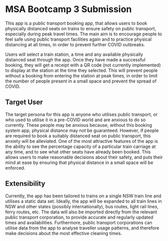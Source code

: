# MSA Bootcamp 3 Submission

This app is a public transport booking app, that allows users to book physically distanced seats on trains to ensure safety on public transport, especially during peak travel times. The main aim is to encourage people to feel safe using public transport facilities again and to practice physical distancing at all times, in order to prevent further COVID outbreaks.

Users will select a train station, a time and any available physically distanced seat through the app. Once they have made a successful booking, they will get a receipt with a QR code (not currently implemented) to display at the station at the time they selected. This will prevent people without a booking from entering the station at peak times, in order to limit the number of people present in a small space and prevent the spread of COVID.

## Target User

The target persona for this app is anyone who utilises public transport, or who used to utilise it in a pre-COVID world and are anxious to do so currently. These people may be anxious because, without this booking system app, physical distance may not be guaranteed. However, if people are required to book a suitably distanced seat on public transport, this anxiety will be alleviated. One of the most attractive features of the app is the ability to see the percentage capacity of a particular train carriage at any time, and to see what other seats have already been booked. This allows users to make reasonable decisions about their safety, and puts their mind at ease by ensuring that physical distance in a small space will be enforced.

## Extensibility

Currently, the app has been tailored to trains on a single NSW train line and utilises a static data set. Ideally, the app will be expanded to all train lines in NSW and other states (possibly internationally), bus routes, light rail lines, ferry routes, etc. The data will also be imported directly from the relevant public transport corporation, to provide accurate and regularly updated times and availabilities. Furthermore, public transport corporations can utilise data from the app to analyse traveller usage patterns, and therefore make decisions about the most effective cleaning times. 
